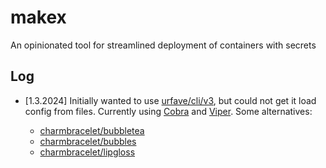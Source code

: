 # makex

An opinionated tool for streamlined deployment of containers with secrets

## Log

- [1.3.2024] Initially wanted to use [urfave/cli/v3](https://github.com/urfave/cli), but could not get it load config from files.
  Currently using [Cobra](https://github.com/spf13/cobra) and [Viper](https://github.com/spf13/viper).
  Some alternatives:

  - [charmbracelet/bubbletea](https://github.com/charmbracelet/bubbletea)
  - [charmbracelet/bubbles](https://github.com/charmbracelet/bubbles)
  - [charmbracelet/lipgloss](https://github.com/charmbracelet/lipgloss)
